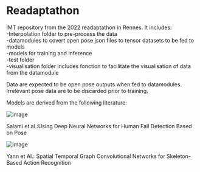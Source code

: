 # Readaptathon   

IMT repository from the 2022 readaptathon in Rennes.  It includes:   
-Interpolation folder to pre-process the data   
-datamodules to covert open pose json files to tensor datasets to be fed to models   
-models for training and inference   
-test folder   
-visualisation folder includes fonction to facilitate the visualisation of data from the datamodule 
  
Data are expected to be open pose outputs when fed to datamodules. Irrelevant pose data are to be discarded prior to training.  
  
Models are derived from the following literature: 
  
![image](https://user-images.githubusercontent.com/77781338/214563583-161fa476-e151-4c49-8b20-4f0e393936d3.png) 
  
Salami et al.:Using Deep Neural Networks for Human Fall Detection Based on Pose 
  
![image](https://user-images.githubusercontent.com/77781338/214563665-ddd48aae-f974-40c6-8ea0-98b79961f017.png) 
  
Yann et Al.: Spatial Temporal Graph Convolutional Networks for Skeleton-Based Action Recognition  





